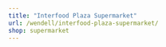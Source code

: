 ```yaml
---
title: "Interfood Plaza Supermarket"
url: /wendell/interfood-plaza-supermarket/
shop: supermarket
---
```

